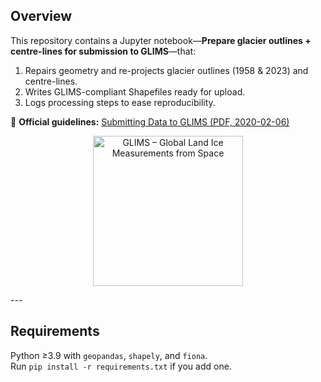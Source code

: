 ## Overview
This repository contains a Jupyter notebook—**Prepare glacier outlines + centre-lines for submission to GLIMS**—that:

1. Repairs geometry and re-projects glacier outlines (1958 & 2023) and centre-lines.
2. Writes GLIMS-compliant Shapefiles ready for upload.
3. Logs processing steps to ease reproducibility.

📄 **Official guidelines:** [Submitting Data to GLIMS (PDF, 2020-02-06)](http://www.glims.org/MapsAndDocs/submitting_data_to_glims_2020-02-06.pdf)
<!-- GLIMS logo -->
<p align="center">
  <img src="https://www.glims.org/MapsAndDocs/glims_logo_smooth_small.png"
       alt="GLIMS – Global Land Ice Measurements from Space" width="240"/>
</p>
---

## Requirements
Python ≥3.9 with `geopandas`, `shapely`, and `fiona`.  
Run `pip install -r requirements.txt` if you add one.

